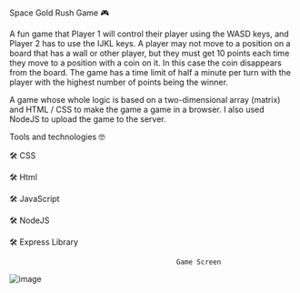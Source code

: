 Space Gold Rush Game 🎮

A fun game that Player 1 will control their player using the WASD keys, and Player 2 has to use the IJKL keys.
A player may not move to a position on a board that has a wall or other player,
but they must get 10 points each time they move to a position with a coin on it. In this case the coin disappears from the board.
The game has a time limit of half a minute per turn with the player with the highest number of points being the winner.

A game whose whole logic is based on a two-dimensional array (matrix) and HTML / CSS to make the game a game in a browser.
I also used NodeJS to upload the game to the server.

Tools and technologies 🤓

🛠 CSS

🛠 Html

🛠 JavaScript

🛠 NodeJS

🛠 Express Library

                                             Game Screen

![image](https://user-images.githubusercontent.com/42724186/109479876-8a07bf00-7a83-11eb-8258-4d5de52b9bd4.png)

